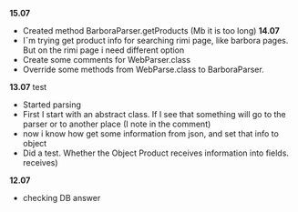 **15.07**
* Created method BarboraParser.getProducts (Mb it is too long) 
**14.07**
* Iˇm trying get product info for searching rimi page,
like barbora pages. But on the rimi page i need different
option
* Create some comments for WebParser.class 
* Override some methods from WebParse.class to BarboraParser.

**13.07**
test
* Started parsing
* First I start with an abstract class.
If I see that something will go to the parser or to another place (I note in the comment)
* now i know how get some information from json, and set that info to object
* Did a test. Whether the Object Product receives information into fields. receives)

**12.07**
* checking DB answer
